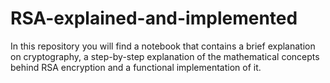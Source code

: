 # RSA-explained-and-implemented
In this repository you will find a notebook that contains a brief explanation on cryptography, a step-by-step explanation of the mathematical concepts behind RSA encryption and a functional implementation of it.
